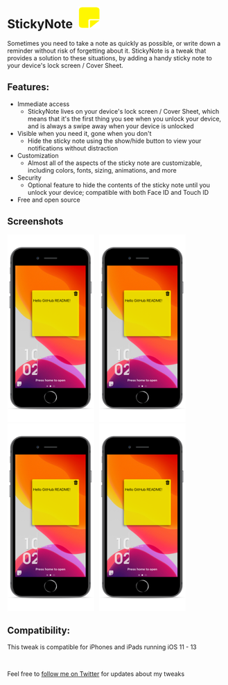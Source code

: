 # StickyNote &nbsp;[<img src="stickynote/stickynoteprefs/Resources/StickyNote@3x.png" width="50" height="50">](icon)

Sometimes you need to take a note as quickly as possible, or write down a reminder without risk of forgetting about it. StickyNote is a tweak that provides a solution to these situations, by adding a handy sticky note to your device's lock screen / Cover Sheet.

## Features:
* Immediate access
	* StickyNote lives on your device's lock screen / Cover Sheet, which means that it's the first thing you see when you unlock your device, and is always a swipe away when your device is unlocked
* Visible when you need it, gone when you don't
	* Hide the sticky note using the show/hide button to view your notifications without distraction
* Customization
	* Almost all of the aspects of the sticky note are customizable, including colors, fonts, sizing, animations, and more
* Security
	* Optional feature to hide the contents of the sticky note until you unlock your device; compatible with both Face ID and Touch ID
* Free and open source

## Screenshots
[<img src="screenshots/stickynote.png" width="200" height="433">](screenshots/stickynote-1.png)
&nbsp;
[<img src="screenshots/stickynote.png" width="200" height="433">](screenshots/stickynote-2.png)
&nbsp;
[<img src="screenshots/stickynote.png" width="200" height="433">](screenshots/stickynote-3.png)
&nbsp;
[<img src="screenshots/stickynote.png" width="200" height="433">](screenshots/stickynote-4.png)

## Compatibility:
This tweak is compatible for iPhones and iPads running iOS 11 - 13

&nbsp;

Feel free to [follow me on Twitter](https://twitter.com/gabrielsiu_dev) for updates about my tweaks